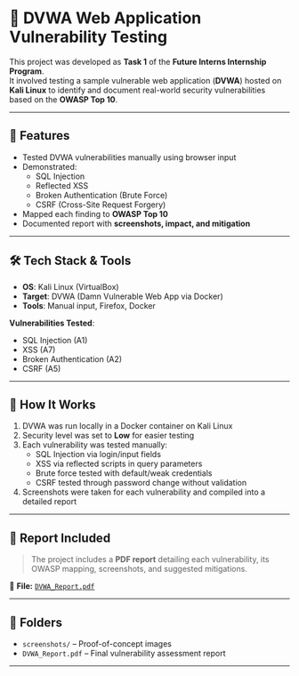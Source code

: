 # 🔐 DVWA Web Application Vulnerability Testing

This project was developed as **Task 1** of the **Future Interns Internship Program**.  
It involved testing a sample vulnerable web application (**DVWA**) hosted on **Kali Linux** to identify and document real-world security vulnerabilities based on the **OWASP Top 10**.

---

## 🚀 Features

- Tested DVWA vulnerabilities manually using browser input  
- Demonstrated:
  - SQL Injection  
  - Reflected XSS  
  - Broken Authentication (Brute Force)  
  - CSRF (Cross-Site Request Forgery)  
- Mapped each finding to **OWASP Top 10**  
- Documented report with **screenshots, impact, and mitigation**

---

## 🛠️ Tech Stack & Tools

- **OS**: Kali Linux (VirtualBox)  
- **Target**: DVWA (Damn Vulnerable Web App via Docker)  
- **Tools**: Manual input, Firefox, Docker  

**Vulnerabilities Tested**:
- SQL Injection (A1)  
- XSS (A7)  
- Broken Authentication (A2)  
- CSRF (A5)

---

## 🧪 How It Works

1. DVWA was run locally in a Docker container on Kali Linux  
2. Security level was set to **Low** for easier testing  
3. Each vulnerability was tested manually:
   - SQL Injection via login/input fields  
   - XSS via reflected scripts in query parameters  
   - Brute force tested with default/weak credentials  
   - CSRF tested through password change without validation  
4. Screenshots were taken for each vulnerability and compiled into a detailed report

---

## 📄 Report Included

> The project includes a **PDF report** detailing each vulnerability, its OWASP mapping, screenshots, and suggested mitigations.

📄 **File:** [`DVWA_Report.pdf`](./DVWA_Report.pdf)

---

## 📁 Folders

- `screenshots/` – Proof-of-concept images  
- `DVWA_Report.pdf` – Final vulnerability assessment report

---
